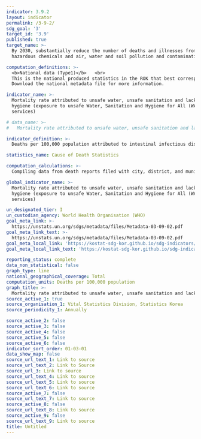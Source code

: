 ```yaml
---
indicator: 3.9.2
layout: indicator
permalink: /3-9-2/
sdg_goal: '3'
target_id: '3.9'
published: true
target_name: >-
  By 2030, substantially reduce the number of deaths and illnesses from
  hazardous chemicals and air, water and soil pollution and contamination

computation_definitions: >-
  <b>National data (Type1)</b>   <br>
  This is the national produced statistics in the ROK that best corresponds to the definition of UN SDGs indicators. <br>
  Download the national metadata file for more information.

indicator_name: >-
  Mortality rate attributed to unsafe water, unsafe sanitation and lack of
  hygiene (exposure to unsafe Water, Sanitation and Hygiene for All (WASH)
  services)

# data_name: >-
#   Mortality rate attributed to unsafe water, unsafe sanitation and lack of hygiene (exposure to unsafe Water, Sanitation and Hygiene for All (WASH) services)

indicator_definition: >-
  Deaths per 100,000 population attributed to intestinal infectious disease(A00, A01-A08, A09), intestinal nematode infection(B76-B77), and malnutrition(E40-E46)

statistics_name: Cause of Death Statistics

computation_calculations: >-
  Compiling data from death reports filed with city, district, and municipal offices, baby and fetal death reports from crematories, and data from the ｢Complementary Survey on Causes of Death｣ of medical institutions

global_indicator_name: >-
  Mortality rate attributed to unsafe water, unsafe sanitation and lack of
  hygiene (exposure to unsafe Water, Sanitation and Hygiene for All (WASH)
  services)

un_designated_tier: I
un_custodian_agency: World Health Organisation (WHO)
goal_meta_link: >-
  https://unstats.un.org/sdgs/metadata/files/Metadata-03-09-02.pdf   
goal_meta_link_text: >-
  https://unstats.un.org/sdgs/metadata/files/Metadata-03-09-02.pdf   
goal_meta_local_link: 'https://kostat-sdg-kor.github.io/sdg-indicators/public/data/Metadata-03-09-02_ENG.pdf'
goal_meta_local_link_text: 'https://kostat-sdg-kor.github.io/sdg-indicators/public/data/Metadata-03-09-02_ENG.pdf'

reporting_status: complete
data_non_statistical: false
graph_type: line
national_geographical_coverage: Total
computation_units: Deaths per 100,000 population
graph_title: >-
  Mortality rate attributed to unsafe water, unsafe sanitation and lack of hygiene
source_active_1: true
source_organisation_1: Vital Statistics Division, Statistics Korea
source_periodicity_1: Annually 

source_active_2: false
source_active_3: false
source_active_4: false
source_active_5: false
source_active_6: false
indicator_sort_order: 01-03-01
data_show_map: false
source_url_text_1: Link to source
source_url_text_2: Link to Source
source_url_3: Link to source
source_url_text_4: Link to source
source_url_text_5: Link to source
source_url_text_6: Link to source
source_active_7: false
source_url_text_7: Link to source
source_active_8: false
source_url_text_8: Link to source
source_active_9: false
source_url_text_9: Link to source
title: Untitled
---
```

